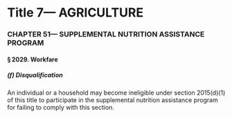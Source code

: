 
# Title 7— AGRICULTURE
### CHAPTER 51— SUPPLEMENTAL NUTRITION ASSISTANCE PROGRAM
#### § 2029. Workfare
##### (f) Disqualification

An individual or a household may become ineligible under section 2015(d)(1) of this title to participate in the supplemental nutrition assistance program for failing to comply with this section.
